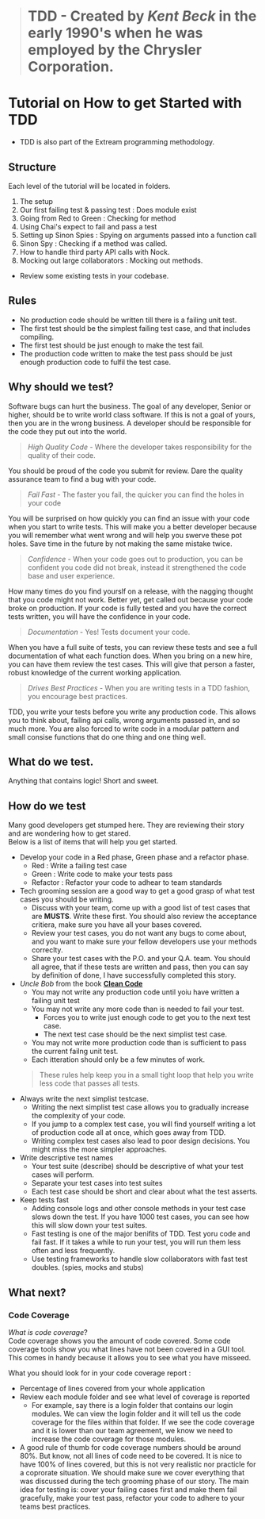 > # TDD - Created by *Kent Beck* in the early 1990's when he was employed by the Chrysler Corporation.

# Tutorial on How to get Started with TDD
- TDD is also part of the Extream programming methodology. 

## Structure 
Each level of the tutorial will be located in folders. 
1. The setup
2. Our first failing test & passing test : Does module exist
3. Going from Red to Green : Checking for method
4. Using Chai's expect to fail and pass a test
5. Setting up Sinon Spies : Spying on arguments passed into a function call
6. Sinon Spy : Checking if a method was called.
7. How to handle third party API calls with Nock.
9. Mocking out large collaborators : Mocking out methods.

* Review some existing tests in your codebase.

## Rules
- No production code should be written till there is a failing unit test.
- The first test should be the simplest failing test case, and that includes compiling.
- The first test should be just enough to make the test fail.
- The production code written to make the test pass should be just enough production code to fulfil the test case.

## Why should we test?
Software bugs can hurt the business. 
The goal of any developer, Senior or higher, should be to write world class software. 
If this is not a goal of yours, then you are in the wrong business. 
A developer should be responsible for the code they put out into the world.  

> *High Quality Code* - Where the developer takes responsibility for the quality of their code.

You should be proud of the code you submit for review. Dare the quality assurance team to find a bug with your code. 

> *Fail Fast* - The faster you fail, the quicker you can find the holes in your code

You will be surprised on how quickly you can find an issue with your code when you start to write tests. This will make you a better developer because you will remember what went wrong and will help you swerve these pot holes. Save time in the future by not making the same mistake twice. 

> *Confidence* - When your code goes out to production, you can be confident you code did not break, instead it strengthened the code base and user experience. 

How many times do you find yourslf on a release, with the nagging thought that you code might not work. Better yet, get called out because your code broke on production. If your code is fully tested and you have the correct tests written, you will have the confidence in your code.

> *Documentation* - Yes! Tests document your code. 

When you have a full suite of tests, you can review these tests and see a full documentation of what each function does. When you bring on a new hire, you can have them review the test cases. This will give that person a faster, robust knowledge of the current working application. 

> *Drives Best Practices* - When you are writing tests in a TDD fashion, you encourage best practices.

TDD, you write your tests before you write any production code. This allows you to think about, failing api calls, wrong arguments passed in, and so much more. You are also forced to write code in a modular pattern and small consise functions that do one thing and one thing well.

## What do we test.
Anything that contains logic! Short and sweet.

## How do we test
Many good developers get stumped here. They are reviewing their story and are wondering how to get stared.  
Below is a list of items that will help you get started.

- Develop your code in a Red phase, Green phase and a refactor phase.
  - Red : Write a failing test case
  - Green : Write code to make your tests pass
  - Refactor : Refactor your code to adhear to team standards 
- Tech grooming session are a good way to get a good grasp of what test cases you should be writing. 
  - Discuss with your team, come up with a good list of test cases that are **MUSTS**. Write these first. You should also review the acceptance critiera, make sure you have all your bases covered.
  - Review your test cases, you do not want any bugs to come about, and you want to make sure your fellow developers use your methods correclty. 
  - Share your test cases with the P.O. and your Q.A. team. You should all agree, that if these tests are written and pass, then you can say by definition of done, I have successfully completed this story.
- *Uncle Bob* from the  book **[Clean Code](https://www.investigatii.md/uploads/resurse/Clean_Code.pdf)**
  - You may not write any production code until yoiu have written a failing unit test
  - You may not write any more code than is needed to fail your test.
    - Forces you to write just enough code to get you to the next test case.
    - The next test case should be the next simplist test case.
  - You may not write more production code than is sufficient to pass the current failng unit test.
  - Each itteration should only be a few minutes of work.
  > These rules help keep you in a small tight loop that help you write less code that passes all tests.
- Always write the next simplist testcase.
  - Writing the next simplist test case allows you to gradually increase the complexity of your code.
  - If you jump to a complex test case, you will find yourself writing a lot of production code all at once, which goes away from TDD.
  - Writing complex test cases also lead to poor design decisions. You might miss the more simpler approaches.
- Write descriptive test names
  - Your test suite (describe) should be descriptive of what your test cases will perform. 
  - Separate your test cases into test suites
  - Each test case should be short and clear about what the test asserts.
- Keep tests fast
  - Adding console logs and other console methods in your test case slows down the test. If you have 1000 test cases, you can see how this will slow down your test suites.
  - Fast testing is one of the major benifits of TDD. Test yoru code and fail fast. If it takes a while to run your test, you will run them less often and less frequently. 
  - Use testing frameworks to handle slow collaborators with fast test doubles. (spies, mocks and stubs)
  
  
## What next?
### Code Coverage
*What is code coverage*?  
Code coverage shows you the amount of code covered. Some code coverage tools show you what lines have not been covered in a GUI tool. This comes in handy because it allows you to see what you have misseed.

What you should look for in your code coverage report :
- Percentage of lines covered from your whole application
- Review each module folder and see what level of coverage is reported
  - For example, say there is a login folder that contains our login modules. We can view the login folder and it will tell us the code coverage for the files within that folder. If we see the code coverage and it is lower than our team agreement, we know we need to increase the code coverage for those modules.
- A good rule of thumb for code coverage numbers should be around 80%. But know, not all lines of code need to be covered. It is nice to have 100% of lines covered, but this is not very realistic nor practicle for a coprorate situation. We should make sure we cover everything that was discussed during the tech grooming phase of our story. The main idea for testing is: cover your failing cases first and make them fail gracefully, make your test pass, refactor your code to adhere to your teams best practices.
